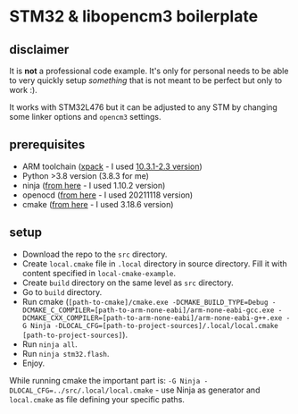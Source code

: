# STM32 & libopencm3 boilerplate

## disclaimer
It is **not** a professional code example. It's only for personal needs to be able to very quickly setup  _something_ that is not meant to be perfect but only to work :).

It works with STM32L476 but it can be adjusted to any STM by changing some linker options and `opencm3` settings.

## prerequisites
- ARM toolchain ([xpack](https://github.com/xpack-dev-tools/) - I used [10.3.1-2.3 version](https://github.com/xpack-dev-tools/arm-none-eabi-gcc-xpack/releases/download/v10.3.1-2.3/xpack-arm-none-eabi-gcc-10.3.1-2.3-win32-x64.zip))
- Python >3.8 version (3.8.3 for me)
- ninja ([from here](https://github.com/ninja-build/ninja/releases/) - I used 1.10.2 version) 
- openocd ([from here](https://gnutoolchains.com/arm-eabi/openocd/) - I used 20211118 version)
- cmake ([from here](https://github.com/Kitware/CMake/releases) - I used 3.18.6 version)

## setup
- Download the repo to the `src` directory.
- Create `local.cmake` file in `.local` directory in source directory. Fill it with content specified in `local-cmake-example`.
- Create `build` directory on the same level as `src` directory.
- Go to `build` directory.
- Run cmake (`[path-to-cmake]/cmake.exe -DCMAKE_BUILD_TYPE=Debug -DCMAKE_C_COMPILER=[path-to-arm-none-eabi]/arm-none-eabi-gcc.exe -DCMAKE_CXX_COMPILER=[path-to-arm-none-eabi]/arm-none-eabi-g++.exe -G Ninja -DLOCAL_CFG=[path-to-project-sources]/.local/local.cmake [path-to-project-sources]`).
- Run `ninja all`.
- Run `ninja stm32.flash`.
- Enjoy.

While running cmake the important part is: `-G Ninja -DLOCAL_CFG=../src/.local/local.cmake` - use Ninja as generator and `local.cmake` as file defining your specific paths.